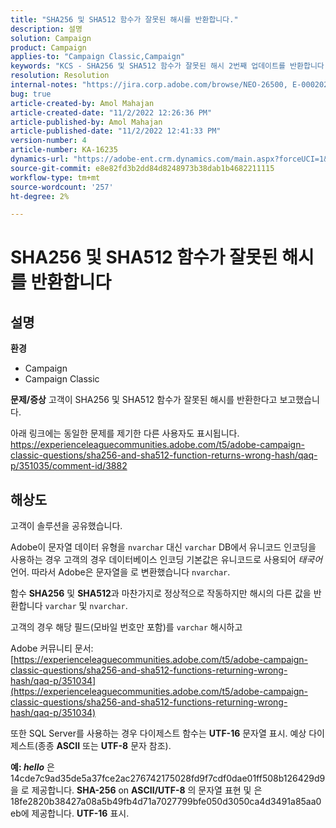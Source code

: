 ```yaml
---
title: "SHA256 및 SHA512 함수가 잘못된 해시를 반환합니다."
description: 설명
solution: Campaign
product: Campaign
applies-to: "Campaign Classic,Campaign"
keywords: "KCS - SHA256 및 SHA512 함수가 잘못된 해시 2번째 업데이트를 반환합니다."
resolution: Resolution
internal-notes: "https://jira.corp.adobe.com/browse/NEO-26500, E-000202021, E-000148142"
bug: true
article-created-by: Amol Mahajan
article-created-date: "11/2/2022 12:26:36 PM"
article-published-by: Amol Mahajan
article-published-date: "11/2/2022 12:41:33 PM"
version-number: 4
article-number: KA-16235
dynamics-url: "https://adobe-ent.crm.dynamics.com/main.aspx?forceUCI=1&pagetype=entityrecord&etn=knowledgearticle&id=537cf695-a95a-ed11-9561-6045bd006a22"
source-git-commit: e8e82fd3b2dd84d8248973b38dab1b4682211115
workflow-type: tm+mt
source-wordcount: '257'
ht-degree: 2%

---
```


# SHA256 및 SHA512 함수가 잘못된 해시를 반환합니다

## 설명

<b>환경</b>
- Campaign
- Campaign Classic

<b>문제/증상</b>
고객이 SHA256 및 SHA512 함수가 잘못된 해시를 반환한다고 보고했습니다.

아래 링크에는 동일한 문제를 제기한 다른 사용자도 표시됩니다. https://experienceleaguecommunities.adobe.com/t5/adobe-campaign-classic-questions/sha256-and-sha512-function-returns-wrong-hash/qaq-p/351035/comment-id/3882


## 해상도


고객이 솔루션을 공유했습니다.

Adobe이 문자열 데이터 유형을 `nvarchar` 대신 `varchar` DB에서 유니코드 인코딩을 사용하는 경우 고객의 경우 데이터베이스 인코딩 기본값은 유니코드로 사용되어 *태국어* 언어. 따라서 Adobe은 문자열을 로 변환했습니다 `nvarchar`.

함수 <b>SHA256</b> 및 <b>SHA512</b>과 마찬가지로 정상적으로 작동하지만 해시의 다른 값을 반환합니다 `varchar` 및 `nvarchar`.

고객의 경우 해당 필드(모바일 번호만 포함)를 `varchar` 해시하고

Adobe 커뮤니티 문서:
[https://experienceleaguecommunities.adobe.com/t5/adobe-campaign-classic-questions/sha256-and-sha512-functions-returning-wrong-hash/qaq-p/351034](https://experienceleaguecommunities.adobe.com/t5/adobe-campaign-classic-questions/sha256-and-sha512-functions-returning-wrong-hash/qaq-p/351034)

또한 SQL Server를 사용하는 경우 다이제스트 함수는 <b>UTF-16</b> 문자열 표시. 예상 다이제스트(종종 <b>ASCII</b> 또는 <b>UTF-8</b> 문자 참조).

<b>예: *hello</b>* 은 14cde7c9ad35de5a37fce2ac276742175028fd9f7cdf0dae01ff508b126429d9을 로 제공합니다. <b>SHA-256</b> on <b>ASCII/UTF-8</b> 의 문자열 표현 및 은 18fe2820b38427a08a5b49fb4d71a7027799bfe050d3050ca4d3491a85aa0eb에 제공합니다. <b>UTF-16</b> 표시.
